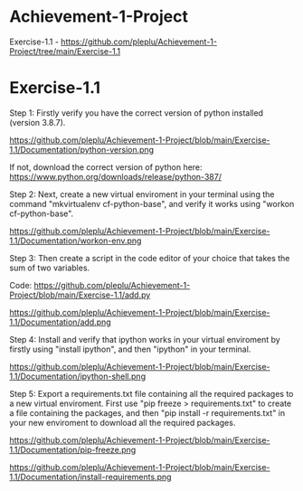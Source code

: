 # Achievement-1-Project

Exercise-1.1 - https://github.com/pleplu/Achievement-1-Project/tree/main/Exercise-1.1

# Exercise-1.1

Step 1: Firstly verify you have the correct version of python installed (version 3.8.7).

https://github.com/pleplu/Achievement-1-Project/blob/main/Exercise-1.1/Documentation/python-version.png

If not, download the correct version of python here: https://www.python.org/downloads/release/python-387/

Step 2: Next, create a new virtual enviroment in your terminal using the command "mkvirtualenv cf-python-base", and verify it works using "workon cf-python-base".

https://github.com/pleplu/Achievement-1-Project/blob/main/Exercise-1.1/Documentation/workon-env.png

Step 3: Then create a script in the code editor of your choice that takes the sum of two variables.

Code: https://github.com/pleplu/Achievement-1-Project/blob/main/Exercise-1.1/add.py

https://github.com/pleplu/Achievement-1-Project/blob/main/Exercise-1.1/Documentation/add.png

Step 4: Install and verify that ipython works in your virtual enviroment by firstly using "install ipython", and then "ipython" in your terminal.

https://github.com/pleplu/Achievement-1-Project/blob/main/Exercise-1.1/Documentation/ipython-shell.png

Step 5: Export a requirements.txt file containing all the required packages to a new virtual enviroment. First use "pip freeze > requirements.txt" to create a file containing the packages, and then "pip install -r requirements.txt" in your new enviroment to download all the required packages. 

https://github.com/pleplu/Achievement-1-Project/blob/main/Exercise-1.1/Documentation/pip-freeze.png

https://github.com/pleplu/Achievement-1-Project/blob/main/Exercise-1.1/Documentation/install-requirements.png
